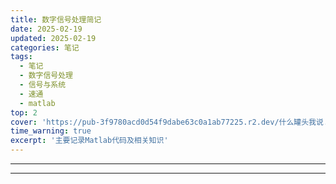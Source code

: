 ```yaml
---
title: 数字信号处理简记
date: 2025-02-19
updated: 2025-02-19
categories: 笔记
tags:
  - 笔记
  - 数字信号处理
  - 信号与系统
  - 速通
  - matlab
top: 2
cover: 'https://pub-3f9780acd0d54f9dabe63c0a1ab77225.r2.dev/什么罐头我说.png'
time_warning: true
excerpt: '主要记录Matlab代码及相关知识'
---
```


---



---

